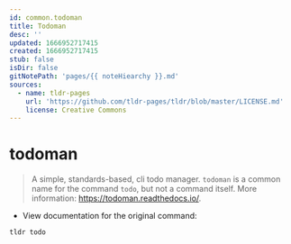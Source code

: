 ```yaml
---
id: common.todoman
title: Todoman
desc: ''
updated: 1666952717415
created: 1666952717415
stub: false
isDir: false
gitNotePath: 'pages/{{ noteHiearchy }}.md'
sources:
  - name: tldr-pages
    url: 'https://github.com/tldr-pages/tldr/blob/master/LICENSE.md'
    license: Creative Commons
---
```

# todoman

> A simple, standards-based, cli todo manager.
> `todoman` is a common name for the command `todo`, but not a command itself.
> More information: <https://todoman.readthedocs.io/>.

- View documentation for the original command:

`tldr todo`

